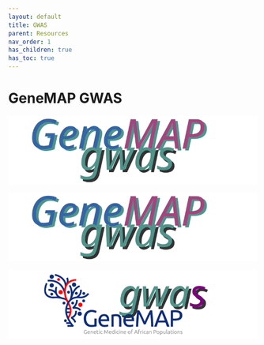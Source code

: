 ```yaml
---
layout: default
title: GWAS
parent: Resources
nav_order: 1
has_children: true
has_toc: true
---
```


# GeneMAP GWAS 

![](/assets/img/genemap-gwas.svg)

<p align="center"><img src="assets/img/genemap-gwas.svg"></p>

<span align="right"><img src="../assets/img/genemap-gwas.svg"></span>
